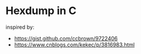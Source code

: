 # Hexdump in C

inspired by:

* https://gist.github.com/ccbrown/9722406
* https://www.cnblogs.com/kekec/p/3816983.html


